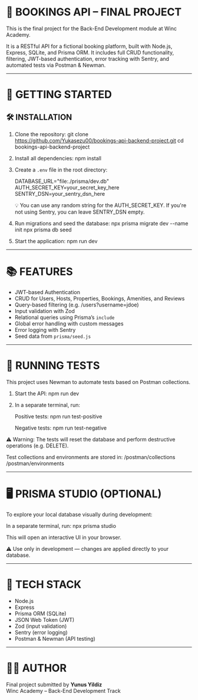 📘  BOOKINGS API – FINAL PROJECT
================================

This is the final project for the Back-End Development module at Winc Academy.

It is a RESTful API for a fictional booking platform, built with Node.js, Express, SQLite, and Prisma ORM. It includes full CRUD functionality, filtering, JWT-based authentication, error tracking with Sentry, and automated tests via Postman & Newman.

------------------------------------------------------------

🚀  GETTING STARTED
===================

🛠  INSTALLATION
----------------

1. Clone the repository:
   git clone https://github.com/Yukasezu00/bookings-api-backend-project.git
   cd bookings-api-backend-project

2. Install all dependencies:
   npm install

3. Create a `.env` file in the root directory:

   DATABASE_URL="file:./prisma/dev.db"
   AUTH_SECRET_KEY=your_secret_key_here
   SENTRY_DSN=your_sentry_dsn_here

   💡 You can use any random string for the AUTH_SECRET_KEY.
   If you're not using Sentry, you can leave SENTRY_DSN empty.

4. Run migrations and seed the database:
   npx prisma migrate dev --name init
   npx prisma db seed

5. Start the application:
   npm run dev

------------------------------------------------------------

📚  FEATURES
===========

- JWT-based Authentication  
- CRUD for Users, Hosts, Properties, Bookings, Amenities, and Reviews  
- Query-based filtering (e.g. /users?username=jdoe)  
- Input validation with Zod  
- Relational queries using Prisma’s `include`  
- Global error handling with custom messages  
- Error logging with Sentry  
- Seed data from `prisma/seed.js`

------------------------------------------------------------

🧪  RUNNING TESTS
==================

This project uses Newman to automate tests based on Postman collections.

1. Start the API:
   npm run dev

2. In a separate terminal, run:

   Positive tests:
   npm run test-positive

   Negative tests:
   npm run test-negative

⚠️  Warning: The tests will reset the database and perform destructive operations (e.g. DELETE).

Test collections and environments are stored in:
  /postman/collections
  /postman/environments

------------------------------------------------------------

🖥️  PRISMA STUDIO (OPTIONAL)
=============================

To explore your local database visually during development:

In a separate terminal, run: npx prisma studio

This will open an interactive UI in your browser.

⚠️  Use only in development — changes are applied directly to your database.

------------------------------------------------------------

🧰  TECH STACK
==============

- Node.js  
- Express  
- Prisma ORM (SQLite)  
- JSON Web Token (JWT)  
- Zod (input validation)  
- Sentry (error logging)  
- Postman & Newman (API testing)

------------------------------------------------------------

👨‍💻  AUTHOR
===========

Final project submitted by **Yunus Yildiz**  
Winc Academy – Back-End Development Track
